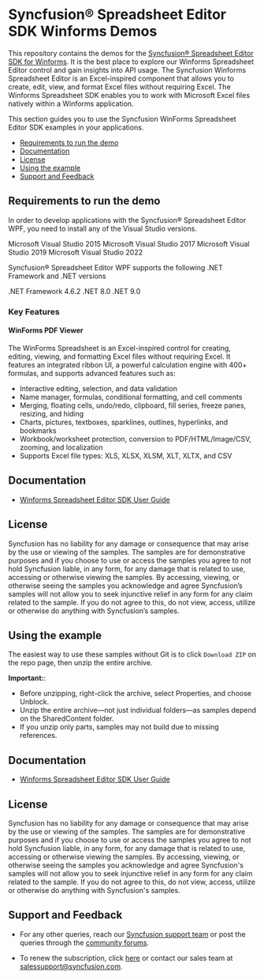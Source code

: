 # Syncfusion® Spreadsheet Editor SDK Winforms Demos

This repository contains the demos for the [Syncfusion® Spreadsheet Editor SDK for Winforms](https://www.syncfusion.com/spreadsheet-editor-sdk/winforms-spreadsheet-editor
). It is the best place to explore our Winforms Spreadsheet Editor control and gain insights into API usage. The Syncfusion Winforms Spreadsheet Editor is an Excel-inspired component that allows you to create, edit, view, and format Excel files without requiring Excel. The Winforms Spreadsheet SDK enables you to work with Microsoft Excel files natively within a Winforms application.

This section guides you to use the Syncfusion WinForms Spreadsheet Editor SDK examples in your applications.

* [Requirements to run the demo](#requirements-to-run-the-demo)
* [Documentation](#documentation)
* [License](#license)
* [Using the example](#using-the-example)
* [Support and Feedback](#support-and-feedback)

## <a name="requirements-to-run-the-demo"></a>Requirements to run the demo

In order to develop applications with the Syncfusion® Spreadsheet Editor WPF, you need to install any of the Visual Studio versions.

Microsoft Visual Studio 2015
Microsoft Visual Studio 2017
Microsoft Visual Studio 2019
Microsoft Visual Studio 2022

Syncfusion® Spreadsheet Editor WPF supports the following .NET Framework and .NET versions

.NET Framework 4.6.2
.NET 8.0
.NET 9.0


### Key Features

#### WinForms PDF Viewer

The WinForms Spreadsheet is an Excel-inspired control for creating, editing, viewing, and formatting Excel files without requiring Excel. It features an integrated ribbon UI, a powerful calculation engine with 400+ formulas, and supports advanced features such as:

* Interactive editing, selection, and data validation
* Name manager, formulas, conditional formatting, and cell comments
* Merging, floating cells, undo/redo, clipboard, fill series, freeze panes, resizing, and hiding
* Charts, pictures, textboxes, sparklines, outlines, hyperlinks, and bookmarks
* Workbook/worksheet protection, conversion to PDF/HTML/Image/CSV, zooming, and localization
* Supports Excel file types: XLS, XLSX, XLSM, XLT, XLTX, and CSV

## <a name="documentation"></a>Documentation ##

* [Winforms Spreadsheet Editor SDK User Guide](https://help.syncfusion.com/document-processing/excel/spreadsheet/winforms/overview)


## <a name="license"></a>License ##

Syncfusion has no liability for any damage or consequence that may arise by the use or viewing of the samples. The samples are for demonstrative purposes and if you choose to use or access the samples you agree to not hold Syncfusion liable, in any form, for any damage that is related to use, accessing or otherwise viewing the samples. By accessing, viewing, or otherwise seeing the samples you acknowledge and agree Syncfusion’s samples will not allow you to seek injunctive relief in any form for any claim related to the sample. If you do not agree to this, do not view, access, utilize or otherwise do anything with Syncfusion’s samples.

## <a name="using-the-example"></a>Using the example ##

The easiest way to use these samples without Git is to click `Download ZIP` on the repo page, then unzip the entire archive.

**Important:**:

* Before unzipping, right-click the archive, select Properties, and choose Unblock.
* Unzip the entire archive—not just individual folders—as samples depend on the SharedContent folder.
* If you unzip only parts, samples may not build due to missing references.

## <a name="documentation"></a>Documentation

*  [Winforms Spreadsheet Editor SDK User Guide](https://help.syncfusion.com/document-processing/excel/spreadsheet/winforms/overview)

## <a name="license"></a>License

Syncfusion has no liability for any damage or consequence that may arise by the use or viewing of the samples. The samples are for demonstrative purposes and if you choose to use or access the samples you agree to not hold Syncfusion liable, in any form, for any damage that is related to use, accessing or otherwise viewing the samples. By accessing, viewing, or otherwise seeing the samples you acknowledge and agree Syncfusion's samples will not allow you to seek injunctive relief in any form for any claim related to the sample. If you do not agree to this, do not view, access, utilize or otherwise do anything with Syncfusion's samples.


## <a name="support-and-feedback"></a>Support and Feedback ##

* For any other queries, reach our [Syncfusion support team](https://www.syncfusion.com/support/directtrac/incidents/newincident?utm_source=github&utm_medium=listing) or post the queries through the [community forums](https://www.syncfusion.com/forums?utm_source=github&utm_medium=listing).

* To renew the subscription, click [here](https://www.syncfusion.com/sales/products?utm_source=github&utm_medium=listing) or contact our sales team at <salessupport@syncfusion.com>.

